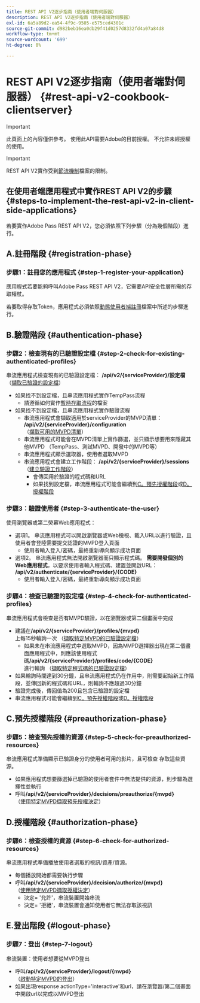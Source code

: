 ```yaml
---
title: REST API V2逐步指南（使用者端對伺服器）
description: REST API V2逐步指南（使用者端對伺服器）
exl-id: 6a5a89d2-ea54-4f9c-9505-e575ced4301c
source-git-commit: d982beb16ea0db29f41d0257d8332fd4a07a84d8
workflow-type: tm+mt
source-wordcount: '699'
ht-degree: 0%

---
```


# REST API V2逐步指南（使用者端對伺服器） {#rest-api-v2-cookbook-clientserver}

>[!IMPORTANT]
>
> 此頁面上的內容僅供參考。 使用此API需要Adobe的目前授權。 不允許未經授權的使用。

>[!IMPORTANT]
>
> REST API V2實作受到[節流機制](/help/authentication/integration-guide-programmers/throttling-mechanism.md)檔案的限制。

## 在使用者端應用程式中實作REST API V2的步驟 {#steps-to-implement-the-rest-api-v2-in-client-side-applications}

若要實作Adobe Pass REST API V2，您必須依照下列步驟（分為幾個階段）進行。

## A.註冊階段 {#registration-phase}

### 步驟1：註冊您的應用程式 {#step-1-register-your-application}

應用程式若要能夠呼叫Adobe Pass REST API V2，它需要API安全性層所需的存取權杖。

若要取得存取Token，應用程式必須依照[動態使用者端註冊](../../rest-api-dcr/apis/dynamic-client-registration-apis-retrieve-access-token.md)檔案中所述的步驟進行。

## B.驗證階段 {#authentication-phase}

### 步驟2：檢查現有的已驗證設定檔 {#step-2-check-for-existing-authenticated-profiles}

串流應用程式檢查現有的已驗證設定檔： <b>/api/v2/{serviceProvider}/設定檔</b><br>
（[擷取已驗證的設定檔](../apis/profiles-apis/rest-api-v2-profiles-apis-retrieve-profiles.md)）

* 如果找不到設定檔，且串流應用程式實作TempPass流程
   * 請遵循如何實作[暫時存取流程](../flows/temporary-access-flows/rest-api-v2-access-temporary-flows.md)的檔案
* 如果找不到設定檔，且串流應用程式實作驗證流程
   * 串流應用程式會擷取適用於serviceProvider的MVPD清單： <b>/api/v2/{serviceProvider}/configuration</b><br>
（[擷取可用的MVPD清單](../apis/configuration-apis/rest-api-v2-configuration-apis-retrieve-configuration-for-specific-service-provider.md)）
   * 串流應用程式可能會在MVPD清單上實作篩選，並只顯示想要用來隱藏其他MVPD （TempPass、測試MVPD、開發中的MVPD等）
   * 串流應用程式顯示選取器，使用者選取MVPD
   * 串流應用程式會建立工作階段： <b>/api/v2/{serviceProvider}/sessions</b><br>
（[建立驗證工作階段](../apis/sessions-apis/rest-api-v2-sessions-apis-create-authentication-session.md)）<br>
      * 會傳回用於驗證的程式碼和URL
      * 如果找到設定檔，串流應用程式可能會繼續到<a href="#preauthorization-phase">C。預先授權階段</a>或<a href="#authorization-phase">D。授權階段</a>

### 步驟3：驗證使用者 {#step-3-authenticate-the-user}

使用瀏覽器或第二熒幕Web應用程式：

* 選項1。 串流應用程式可以開啟瀏覽器或Web檢視、載入URL以進行驗證，且使用者會登陸需要提交認證的MVPD登入頁面
   * 使用者輸入登入/密碼，最終重新導向顯示成功頁面
* 選項2。 串流應用程式無法開啟瀏覽器而只顯示程式碼。 <b>需要開發個別的Web應用程式</b>，以要求使用者輸入程式碼、建置並開啟URL： <b>/api/v2/authenticate/{serviceProvider}/{CODE}</b>
   * 使用者輸入登入/密碼，最終重新導向顯示成功頁面

### 步驟4：檢查已驗證的設定檔 {#step-4-check-for-authenticated-profiles}

串流應用程式會檢查是否有MVPD驗證，以在瀏覽器或第二個畫面中完成

* 建議在<b>/api/v2/{serviceProvider}/profiles/{mvpd}</b><br>上每15秒輪詢一次
（[擷取特定MVPD的已驗證設定檔](../apis/profiles-apis/rest-api-v2-profiles-apis-retrieve-profile-for-specific-mvpd.md)）
   * 如果未在串流應用程式中選取MVPD，因為MVPD選擇器出現在第二個畫面應用程式中，則應該使用程式碼<b>/api/v2/{serviceProvider}/profiles/code/{CODE}</b><br>進行輪詢
（[擷取特定程式碼的已驗證設定檔](../apis/profiles-apis/rest-api-v2-profiles-apis-retrieve-profile-for-specific-code.md)）
* 如果輪詢時間達到30分鐘，且串流應用程式仍在作用中，則需要起始新工作階段，並傳回新的程式碼和URL，則輪詢不應超過30分鐘
* 驗證完成後，傳回值為200且包含已驗證的設定檔
* 串流應用程式可能會繼續到<a href="#preauthorization-phase">C。預先授權階段</a>或<a href="#authorization-phase">D。授權階段</a>

## C.預先授權階段 {#preauthorization-phase}

### 步驟5：檢查預先授權的資源 {#step-5-check-for-preauthorized-resources}

串流應用程式準備顯示已驗證身分的使用者可用的影片，且可檢查
存取這些資源。

* 如果應用程式想要篩選掉已驗證的使用者套件中無法提供的資源，則步驟為選擇性並執行
* 呼叫<b>/api/v2/{serviceProvider}/decisions/preauthorize/{mvpd}</b><br>
（[使用特定MVPD擷取預先授權決定](../apis/decisions-apis/rest-api-v2-decisions-apis-retrieve-preauthorization-decisions-using-specific-mvpd.md)）

## D.授權階段 {#authorization-phase}

### 步驟6：檢查授權的資源 {#step-6-check-for-authorized-resources}

串流應用程式準備播放使用者選取的視訊/資產/資源。

* 每個播放開始都需要執行步驟
* 呼叫<b>/api/v2/{serviceProvider}/decision/authorize/{mvpd}</b><br>
（[使用特定MVPD擷取授權決定](../apis/decisions-apis/rest-api-v2-decisions-apis-retrieve-authorization-decisions-using-specific-mvpd.md)）
   * 決定= &#39;允許&#39;，串流裝置開始串流
   * 決定= &#39;拒絕&#39;，串流裝置會通知使用者它無法存取該視訊

## E.登出階段 {#logout-phase}

### 步驟7：登出 {#step-7-logout}

串流裝置：使用者想要從MVPD登出

* 呼叫<b>/api/v2/{serviceProvider}/logout/{mvpd}</b><br>
（[啟動特定MVPD的登出](../apis/logout-apis/rest-api-v2-logout-apis-initiate-logout-for-specific-mvpd.md)）
* 如果出現response actionType=&#39;interactive&#39;和url，請在瀏覽器/第二個畫面中開啟url以完成以MVPD登出
